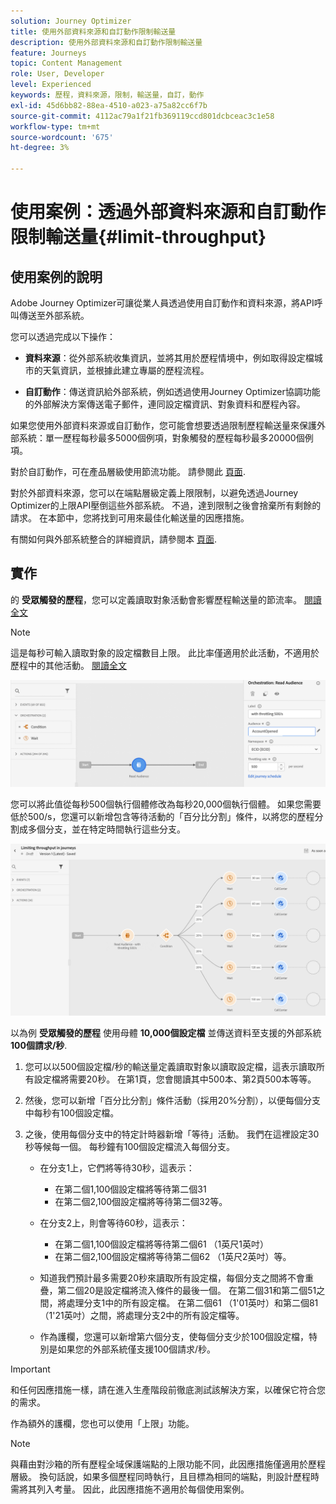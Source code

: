 ```yaml
---
solution: Journey Optimizer
title: 使用外部資料來源和自訂動作限制輸送量
description: 使用外部資料來源和自訂動作限制輸送量
feature: Journeys
topic: Content Management
role: User, Developer
level: Experienced
keywords: 歷程，資料來源，限制，輸送量，自訂，動作
exl-id: 45d6bb82-88ea-4510-a023-a75a82cc6f7b
source-git-commit: 4112ac79a1f21fb369119ccd801dcbceac3c1e58
workflow-type: tm+mt
source-wordcount: '675'
ht-degree: 3%

---
```


# 使用案例：透過外部資料來源和自訂動作限制輸送量{#limit-throughput}

## 使用案例的說明

Adobe Journey Optimizer可讓從業人員透過使用自訂動作和資料來源，將API呼叫傳送至外部系統。

您可以透過完成以下操作：

* **資料來源**：從外部系統收集資訊，並將其用於歷程情境中，例如取得設定檔城市的天氣資訊，並根據此建立專屬的歷程流程。

* **自訂動作**：傳送資訊給外部系統，例如透過使用Journey Optimizer協調功能的外部解決方案傳送電子郵件，連同設定檔資訊、對象資料和歷程內容。

如果您使用外部資料來源或自訂動作，您可能會想要透過限制歷程輸送量來保護外部系統：單一歷程每秒最多5000個例項，對象觸發的歷程每秒最多20000個例項。

對於自訂動作，可在產品層級使用節流功能。 請參閱此 [頁面](../configuration/external-systems.md#capping).

對於外部資料來源，您可以在端點層級定義上限限制，以避免透過Journey Optimizer的上限API壓倒這些外部系統。 不過，達到限制之後會捨棄所有剩餘的請求。 在本節中，您將找到可用來最佳化輸送量的因應措施。

有關如何與外部系統整合的詳細資訊，請參閱本 [頁面](../configuration/external-systems.md).

## 實作

的 **受眾觸發的歷程**，您可以定義讀取對象活動會影響歷程輸送量的節流率。 [閱讀全文](../building-journeys/read-audience.md)

>[!NOTE]
>
> 這是每秒可輸入讀取對象的設定檔數目上限。 此比率僅適用於此活動，不適用於歷程中的其他活動。 [閱讀全文](../building-journeys/read-audience.md)

![](assets/limit-throughput-1.png)

您可以將此值從每秒500個執行個體修改為每秒20,000個執行個體。 如果您需要低於500/s，您還可以新增包含等待活動的「百分比分割」條件，以將您的歷程分割成多個分支，並在特定時間執行這些分支。

![](assets/limit-throughput-2.png)

以為例 **受眾觸發的歷程** 使用母體 **10,000個設定檔** 並傳送資料至支援的外部系統 **100個請求/秒**.

1. 您可以以500個設定檔/秒的輸送量定義讀取對象以讀取設定檔，這表示讀取所有設定檔將需要20秒。 在第1頁，您會閱讀其中500本、第2頁500本等等。

1. 然後，您可以新增「百分比分割」條件活動（採用20%分割），以便每個分支中每秒有100個設定檔。

1. 之後，使用每個分支中的特定計時器新增「等待」活動。 我們在這裡設定30秒等候每一個。 每秒鐘有100個設定檔流入每個分支。

   * 在分支1上，它們將等待30秒，這表示：
      * 在第二個1,100個設定檔將等待第二個31
      * 在第二個2,100個設定檔將等待第二個32等。

   * 在分支2上，則會等待60秒，這表示：
      * 在第二個1,100個設定檔將等待第二個61 （1英尺1英吋）
      * 在第二個2,100個設定檔將等待第二個62 （1英尺2英吋）等。

   * 知道我們預計最多需要20秒來讀取所有設定檔，每個分支之間將不會重疊，第二個20是設定檔將流入條件的最後一個。 在第二個31和第二個51之間，將處理分支1中的所有設定檔。 在第二個61 （1&#39;01英吋）和第二個81 （1&#39;21英吋）之間，將處理分支2中的所有設定檔等。

   * 作為護欄，您還可以新增第六個分支，使每個分支少於100個設定檔，特別是如果您的外部系統僅支援100個請求/秒。

>[!IMPORTANT]
>
>和任何因應措施一樣，請在進入生產階段前徹底測試該解決方案，以確保它符合您的需求。

作為額外的護欄，您也可以使用「上限」功能。

>[!NOTE]
>
>與藉由對沙箱的所有歷程全域保護端點的上限功能不同，此因應措施僅適用於歷程層級。 換句話說，如果多個歷程同時執行，且目標為相同的端點，則設計歷程時需將其列入考量。 因此，此因應措施不適用於每個使用案例。
